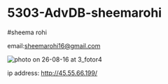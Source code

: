 # 5303-AdvDB-sheemarohi

#sheema rohi

email:sheemarohi16@gmail.com

![photo on 26-08-16 at 3_fotor4](https://cloud.githubusercontent.com/assets/16812055/18100275/db6199e6-6eaf-11e6-8cab-5afcdcace87c.jpg)

ip address: http://45.55.66.199/

